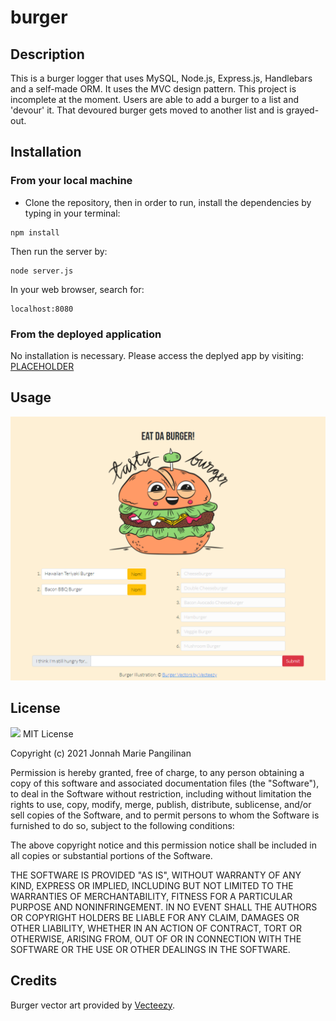 # burger

## Description
This is a burger logger that uses MySQL, Node.js, Express.js, Handlebars and a self-made ORM. It uses the MVC design pattern. This project is incomplete at the moment. Users are able to add a burger to a list and 'devour' it. That devoured burger gets moved to another list and is grayed-out.

## Installation
### From your local machine
- Clone the repository, then in order to run, install the dependencies by typing in your terminal:
```
npm install
```
Then run the server by:
```
node server.js
```
In your web browser, search for:
```
localhost:8080
```

### From the deployed application
No installation is necessary. Please access the deplyed app by visiting: [PLACEHOLDER](PLACEHOLDER)

## Usage
![Screenshot of application](public/assets/img/screenshot.png)

## License
![](https://img.shields.io/badge/MIT-green.svg) MIT License

Copyright (c) 2021 Jonnah Marie Pangilinan

Permission is hereby granted, free of charge, to any person obtaining a copy
of this software and associated documentation files (the "Software"), to deal
in the Software without restriction, including without limitation the rights
to use, copy, modify, merge, publish, distribute, sublicense, and/or sell
copies of the Software, and to permit persons to whom the Software is
furnished to do so, subject to the following conditions:

The above copyright notice and this permission notice shall be included in all
copies or substantial portions of the Software.

THE SOFTWARE IS PROVIDED "AS IS", WITHOUT WARRANTY OF ANY KIND, EXPRESS OR
IMPLIED, INCLUDING BUT NOT LIMITED TO THE WARRANTIES OF MERCHANTABILITY,
FITNESS FOR A PARTICULAR PURPOSE AND NONINFRINGEMENT. IN NO EVENT SHALL THE
AUTHORS OR COPYRIGHT HOLDERS BE LIABLE FOR ANY CLAIM, DAMAGES OR OTHER
LIABILITY, WHETHER IN AN ACTION OF CONTRACT, TORT OR OTHERWISE, ARISING FROM,
OUT OF OR IN CONNECTION WITH THE SOFTWARE OR THE USE OR OTHER DEALINGS IN THE
SOFTWARE.

## Credits
Burger vector art provided by [Vecteezy](https://www.vecteezy.com/free-vector/burger).